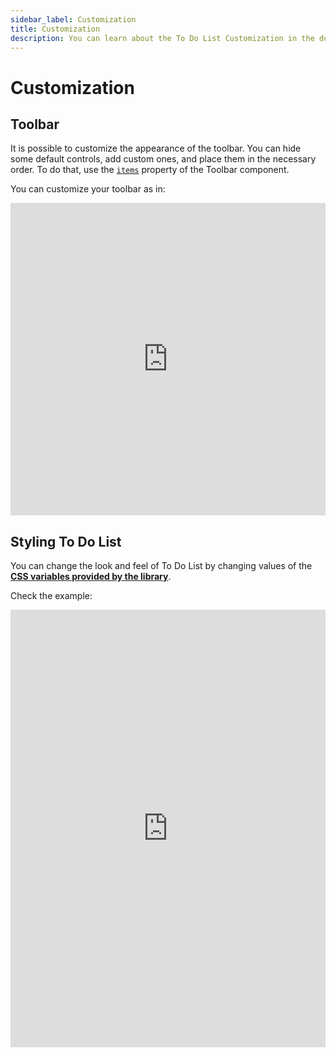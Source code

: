 ```yaml
---
sidebar_label: Customization
title: Customization
description: You can learn about the To Do List Customization in the documentation of the DHTMLX JavaScript To Do List library. Browse developer guides and API reference, try out code examples and live demos, and download a free 30-day evaluation version of DHTMLX To Do List.
---
```


# Customization

## Toolbar

It is possible to customize the appearance of the toolbar. You can hide some default controls, add custom ones, and place them in the necessary order. To do that, use the [`items`](api/toolbar_api/configs/items_config.md) property of the Toolbar component. 

You can customize your toolbar as in:

<iframe src="https://snippet.dhtmlx.com/jrnestbk?mode=result" frameborder="0" class="snippet_iframe" width="100%" height="500"></iframe>

## Styling To Do List

You can change the look and feel of To Do List by changing values of the [**CSS variables provided by the library**](guides/stylization.md).

Check the example:

<iframe src="https://snippet.dhtmlx.com/thmx9921?mode=result" frameborder="0" class="snippet_iframe" width="100%" height="700"></iframe>

